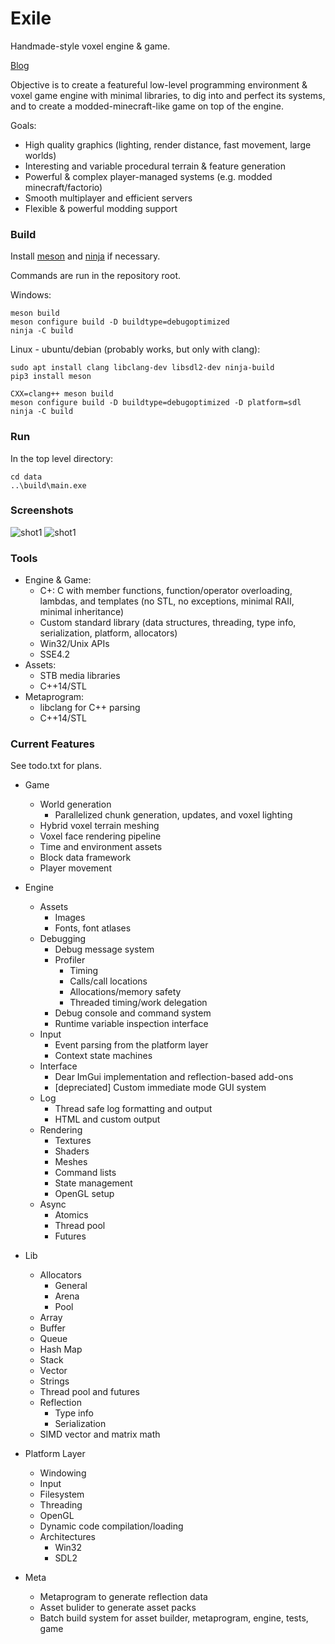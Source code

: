 # Exile
Handmade-style voxel engine &amp; game.  

[Blog](https://thenumbat.github.io/)

Objective is to create a featureful low-level programming environment & voxel game engine with minimal libraries, to dig into and perfect its systems, and to create a modded-minecraft-like game on top of the engine.

Goals:
   - High quality graphics (lighting, render distance, fast movement, large worlds)
   - Interesting and variable procedural terrain & feature generation
   - Powerful &amp; complex player-managed systems (e.g. modded minecraft/factorio)
   - Smooth multiplayer and efficient servers
   - Flexible &amp; powerful modding support

### Build

Install [meson](https://mesonbuild.com/Getting-meson.html) and [ninja](https://github.com/ninja-build/ninja/releases) if necessary.

Commands are run in the repository root.

Windows:

```
meson build
meson configure build -D buildtype=debugoptimized
ninja -C build
```

Linux - ubuntu/debian (probably works, but only with clang):

```
sudo apt install clang libclang-dev libsdl2-dev ninja-build
pip3 install meson
```
```
CXX=clang++ meson build
meson configure build -D buildtype=debugoptimized -D platform=sdl
ninja -C build
```

### Run

In the top level directory:

```
cd data
..\build\main.exe
```
### Screenshots
![shot1](https://i.imgur.com/rZDhSEM.png)
![shot1](https://i.imgur.com/hirAEHY.png)

### Tools
- Engine & Game:
  - C+: C with member functions, function/operator overloading, lambdas, and templates (no STL, no exceptions, minimal RAII, minimal inheritance)
  - Custom standard library (data structures, threading, type info, serialization, platform, allocators)
  - Win32/Unix APIs
  - SSE4.2
- Assets:
  - STB media libraries
  - C++14/STL
- Metaprogram:
  - libclang for C++ parsing
  - C++14/STL

### Current Features

See todo.txt for plans.

- Game
  - World generation 
    - Parallelized chunk generation, updates, and voxel lighting
  - Hybrid voxel terrain meshing
  - Voxel face rendering pipeline
  - Time and environment assets
  - Block data framework
  - Player movement

- Engine
  - Assets
    - Images
    - Fonts, font atlases
  - Debugging
    - Debug message system
    - Profiler
      - Timing
      - Calls/call locations
      - Allocations/memory safety
      - Threaded timing/work delegation
    - Debug console and command system
    - Runtime variable inspection interface
  - Input
    - Event parsing from the platform layer
    - Context state machines
  - Interface
    - Dear ImGui implementation and reflection-based add-ons
    - [depreciated] Custom immediate mode GUI system
  - Log
    - Thread safe log formatting and output
    - HTML and custom output
  - Rendering
    - Textures
    - Shaders
    - Meshes
    - Command lists
    - State management
    - OpenGL setup
  - Async
    - Atomics
    - Thread pool
    - Futures

- Lib
  - Allocators
    - General
    - Arena
    - Pool
  - Array
  - Buffer
  - Queue
  - Hash Map
  - Stack
  - Vector
  - Strings
  - Thread pool and futures
  - Reflection
    - Type info 
    - Serialization
  - SIMD vector and matrix math
- Platform Layer
  - Windowing
  - Input
  - Filesystem
  - Threading
  - OpenGL
  - Dynamic code compilation/loading
  - Architectures
    - Win32
    - SDL2
- Meta
  - Metaprogram to generate reflection data
  - Asset bulider to generate asset packs
  - Batch build system for asset builder, metaprogram, engine, tests, game
